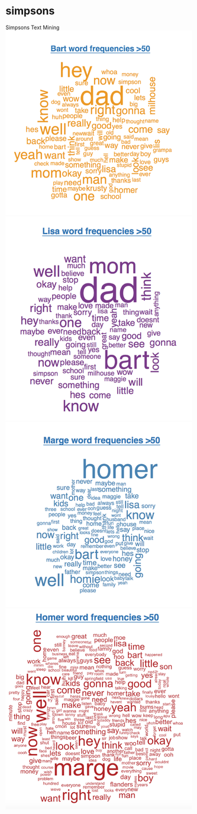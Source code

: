 # simpsons
Simpsons Text Mining
![bart](https://github.com/dferriola/simpsons/blob/master/bart.png?raw=true)
![lisa](https://github.com/dferriola/simpsons/blob/master/lisa.png?raw=true)
![marge](https://github.com/dferriola/simpsons/blob/master/marge.png?raw=true)
![homer](https://github.com/dferriola/simpsons/blob/master/homer.png?raw=true)
